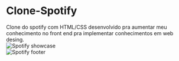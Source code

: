 # Clone-Spotify
Clone do spotify com HTML/CSS desenvolvido pra aumentar meu conhecimento no front end pra implementar conhecimentos em web desing.
<br>
![Spotify showcase](https://user-images.githubusercontent.com/115086260/194191105-357d69e1-3cc8-4f65-8b8e-1fa57a9ab202.png)
<br>
![Spotify footer](https://user-images.githubusercontent.com/115086260/194191113-76282afc-271c-411c-a3e6-322730bba887.png)
